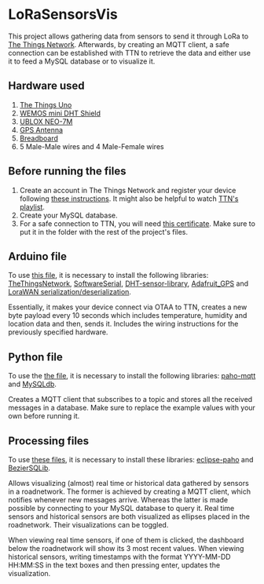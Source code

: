 # LoRaSensorsVis
This project allows gathering data from sensors to send it through LoRa to [The Things Network](https://www.thethingsnetwork.org). Afterwards, by creating an MQTT client, a safe connection can be established with TTN to retrieve the data and either use it to feed a MySQL database or to visualize it.

## **Hardware used**
1. [The Things Uno](https://www.thethingsnetwork.org/docs/devices/uno/)
2. [WEMOS mini DHT Shield](https://hobbycomponents.com/shields/868-wemos-d1-mini-dht-temphum-shield)
3. [UBLOX NEO-7M](https://www.u-blox.com/en/product/neo-7-series)
4. [GPS Antenna](https://www.adafruit.com/product/960)
5. [Breadboard](https://learn.sparkfun.com/tutorials/how-to-use-a-breadboard)
6. 5 Male-Male wires and 4 Male-Female wires

## **Before running the files**
1. Create an account in The Things Network and register your device following [these instructions](https://www.youtube.com/watch?v=28Fh5OF8ev0). It might also be helpful to watch [TTN's playlist](https://www.youtube.com/watch?v=JrNjY-pGuno&list=PLM8eOeiKY7JVwrBYRHxsf9p0VM_dVapXl).
2. Create your MySQL database.
3. For a safe connection to TTN, you will need [this certificate](https://www.thethingsnetwork.org/docs/applications/mqtt/api.html). Make sure to put it in the folder with the rest of the project's files.

## **Arduino file**
To use [this file](https://github.com/JesusGarcia98/LoRaSensorsVis/blob/master/LoRaNode/LoRaNode.ino), it is necessary to install the following libraries: [TheThingsNetwork](https://github.com/TheThingsNetwork/arduino-device-lib), [SoftwareSerial](https://www.robot-r-us.com/e/995-softwareserial.html), [DHT-sensor-library](https://github.com/adafruit/DHT-sensor-library), [Adafruit_GPS](https://github.com/adafruit/Adafruit_GPS) and [LoraWAN serialization/deserialization](https://github.com/thesolarnomad/lora-serialization).

Essentially, it makes your device connect via OTAA to TTN, creates a new byte payload every 10 seconds which includes temperature, humidity and location data and then, sends it. Includes the wiring instructions for the previously specified hardware.

## **Python file**
To use the [the file](https://github.com/JesusGarcia98/LoRaSensorsVis/blob/master/MQTT.py), it is necessary to install the following libraries: [paho-mqtt](https://pypi.org/project/paho-mqtt/) and [MySQLdb](https://stackoverflow.com/questions/25865270/how-to-install-python-mysqldb-module-using-pip).

Creates a MQTT client that subscribes to a topic and stores all the received messages in a database. Make sure to replace the example values with your own before running it.

## **Processing files**
To use [these files](https://github.com/JesusGarcia98/LoRaSensorsVis/tree/master/SensorsVIZ), it is necessary to install these libraries: [eclipse-paho](https://www.eclipse.org/paho/downloads.php) and [BezierSQLib](https://github.com/fjenett/sql-library-processing).

Allows visualizing (almost) real time or historical data gathered by sensors in a roadnetwork. The former is achieved by creating a MQTT client, which notifies whenever new messages arrive. Whereas the latter is made possible by connecting to your MySQL database to query it. Real time sensors and historical sensors are both visualized as ellipses placed in the roadnetwork. Their visualizations can be toggled.

When viewing real time sensors, if one of them is clicked, the dashboard below the roadnetwork will show its 3 most recent values. When viewing historical sensors, writing timestamps with the format YYYY-MM-DD HH:MM:SS in the text boxes and then pressing enter, updates the visualization.
